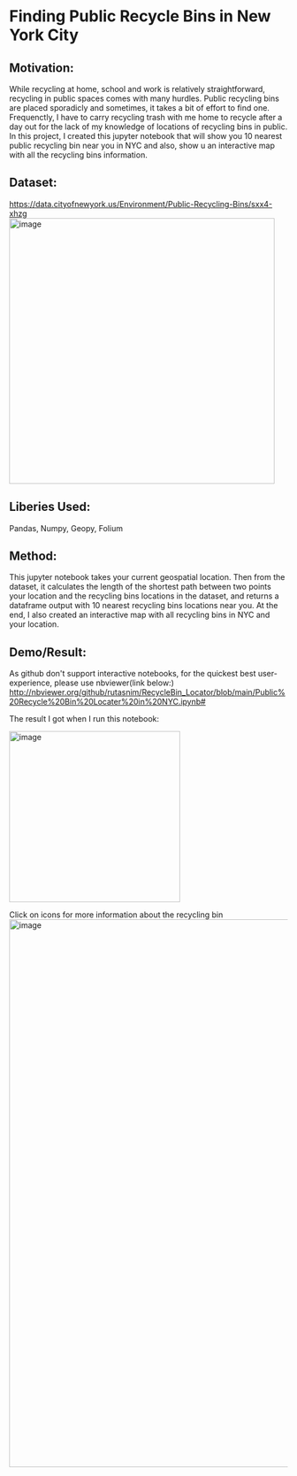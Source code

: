 
<!-- Add banner here -->

# Finding Public Recycle Bins in New York City
## Motivation:
While recycling at home, school and work is relatively straightforward, recycling in public spaces comes with many hurdles. Public recycling bins are placed sporadicly and sometimes, it takes a bit of effort to find one. Frequenctly, I have to carry recycling trash with me home to recycle after a day out for the lack of my knowledge of locations of recycling bins in public. In this project, I created this jupyter notebook that will show you 10 nearest public recycling bin near you in NYC and also, show u an interactive map with all the recycling bins information. 


## Dataset:
https://data.cityofnewyork.us/Environment/Public-Recycling-Bins/sxx4-xhzg
<img width="480" alt="image" src="https://user-images.githubusercontent.com/89811897/164916961-7b1efa8d-094d-4071-a2e5-843c5c9b3d63.png">


## Liberies Used:
Pandas, Numpy, Geopy, Folium

## Method: 
This jupyter notebook takes your current geospatial location. Then from the dataset, it calculates the length of the shortest path between two points your location and the recycling bins locations in the dataset, and returns a dataframe output with 10 nearest recycling bins locations near you. At the end, I also created an interactive map with all recycling bins in NYC and your location. 

## Demo/Result:
As github don't support interactive notebooks, for the quickest best user-experience, please use nbviewer(link below:) http://nbviewer.org/github/rutasnim/RecycleBin_Locator/blob/main/Public%20Recycle%20Bin%20Locater%20in%20NYC.ipynb#

The result I got when I run this notebook:

<img width="309" alt="image" src="https://user-images.githubusercontent.com/89811897/164916608-409af644-475d-4d0f-bbcb-6f1cc54575dd.png">



Click on icons for more information about the recycling bin
<img width="990" alt="image" src="https://user-images.githubusercontent.com/89811897/164916473-e8920e03-a05d-4353-8070-c643ccbc2729.png">


